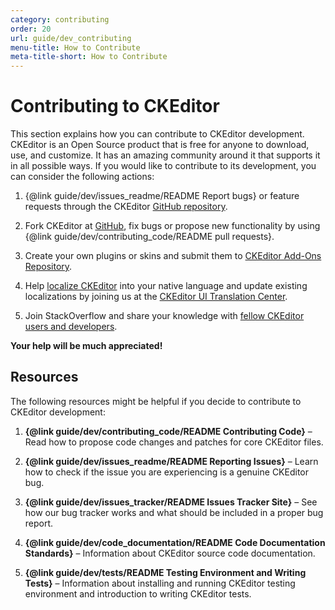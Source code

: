 ```yaml
---
category: contributing
order: 20
url: guide/dev_contributing
menu-title: How to Contribute
meta-title-short: How to Contribute
---
```

<!--
Copyright (c) 2003-2017, CKSource - Frederico Knabben. All rights reserved.
For licensing, see LICENSE.md.
-->

# Contributing to CKEditor

This section explains how you can contribute to CKEditor development. CKEditor is an Open Source product that is free for anyone to download, use, and customize. It has an amazing community around it that supports it in all possible ways. If you would like to contribute to its development, you can consider the following actions:

1. {@link guide/dev/issues_readme/README Report bugs} or feature requests through the CKEditor [GitHub repository](https://github.com/ckeditor/ckeditor-dev/issues).

2. Fork CKEditor at [GitHub](https://github.com/ckeditor/ckeditor-dev), fix bugs or propose new functionality by using {@link guide/dev/contributing_code/README pull requests}.

3. Create your own plugins or skins and submit them to [CKEditor Add-Ons Repository](https://ckeditor.com/cke4/addons/plugins/all).

4. Help [localize CKEditor](http://docs.cksource.com/CKEditor_3.x/Developers_Guide/Localization) into your native language and update existing localizations by joining us at the [CKEditor UI Translation Center](https://www.transifex.com/ckeditor/ckeditor/).

5. Join StackOverflow and share your knowledge with [fellow CKEditor users and developers](http://stackoverflow.com/questions/tagged/ckeditor).

**Your help will be much appreciated!**

## Resources ##

The following resources might be helpful if you decide to contribute to CKEditor development:

1. **{@link guide/dev/contributing_code/README Contributing Code}** &ndash; Read how to propose code changes and patches for core CKEditor files.

2. **{@link guide/dev/issues_readme/README Reporting Issues}** &ndash; Learn how to check if the issue you are experiencing is a genuine CKEditor bug.

3. **{@link guide/dev/issues_tracker/README Issues Tracker Site}** &ndash; See how our bug tracker works and what should be included in a proper bug report.

4. **{@link guide/dev/code_documentation/README Code Documentation Standards}** &ndash; Information about CKEditor source code documentation.

5. **{@link guide/dev/tests/README Testing Environment and Writing Tests}** &ndash; Information about installing and running CKEditor testing environment and introduction to writing CKEditor tests.
